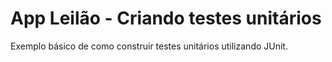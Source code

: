 # App Leilão - Criando testes unitários
Exemplo básico de como construir testes unitários utilizando JUnit.
